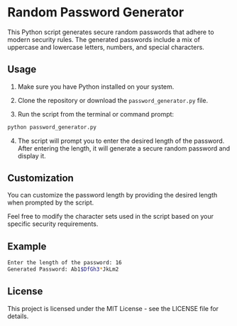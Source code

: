 # Random Password Generator

This Python script generates secure random passwords that adhere to modern security rules. The generated passwords include a mix of uppercase and lowercase letters, numbers, and special characters.

## Usage

1. Make sure you have Python installed on your system.

2. Clone the repository or download the `password_generator.py` file.

3. Run the script from the terminal or command prompt:

```bash
python password_generator.py
```

4. The script will prompt you to enter the desired length of the password. After entering the length, it will generate a secure random password and display it.

## Customization

You can customize the password length by providing the desired length when prompted by the script.

Feel free to modify the character sets used in the script based on your specific security requirements.

## Example

```bash
Enter the length of the password: 16
Generated Password: Ab1$DfGh3*JkLm2
```

## License
This project is licensed under the MIT License - see the LICENSE file for details.
